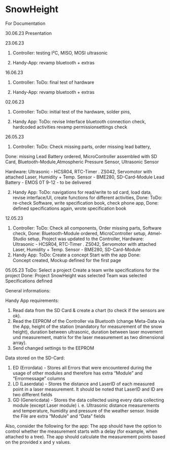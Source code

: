 # SnowHeight
For Documentation


30.06.23
Presentation

23.06.23
  1. Controller:
     testing I²C, MISO, MOSI
     ultrasonic

  2. Handy-App:
    revamp bluetooth + extras


16.06.23
  1. Controller:
  ToDo: final test of hardware

  2. Handy-App:
  revamp bluetooth + extras
  
    

02.06.23
  1. Controller:
  ToDo:
     initial test of the hardware,
     solder pins,
     
  2. Handy App:
  ToDo:
     revise Interface
     bluetooth connection check,
     hardcoded activities revamp
     permissionsettings check
     
26.05.23
  1. Controller:
  ToDo: 
     Check missing parts,
     order missing lead battery,
     
  Done:
     missing Lead Battery ordered, 
     MicroController assembled with SD Card,
     Bluetooth-Module,Atmospheric Pressure Sensor,
     Ultrasonic Sensor
  
  Hardware:
     Ultrasonic - HCSR04,
     RTC-Timer . ZS042,
     Servomotor with attached Laser,
     Humidity + Temp. Sensor - BME280,
     SD-Card-Module
     Lead Battery - EMOS 0T 9-12 - to be delivered
     
  2. Handy App:
  ToDo: 
     navigations for read/write to sd card,
     load data, revise interface/UI,
     create functions for different activities, 
     Done:
  ToDo:
     re-check Software,
     write specification book,
     check phone app,
     Done:
     defined specifications again, 
     wrote specification book
     
  12.05.23
  1. Controller:
  ToDo:
     Check all components,
     Order missing parts,
     Software check,
  Done:
     Bluetooth-Module ordered,
     MicroController setup,
     Atmel-Studio setup,
     Project was updated to the Controller,
     Hardware: 
     Ultrasonic - HCSR04,
     RTC-Timer . ZS042,
     Servomotor with attached Laser,
     Humidity + Temp. Sensor - BME280,
     SD-Card-Module
  2. Handy App:
  ToDo:
     Create a concept
     Start with the app
  Done:    
     Concept created,
     Mockup defined for the first page
    
  05.05.23
  ToDo:
     Select a project
     Create a team
     write specifications for the project
  Done:
     Project SnowHeight was selected
     Team was selected
     Specifications defined
     
  General informations:

  Handy App requirements:
  1. Read data from the SD Card & create a chart (to check if the sensors are ok).
  2. Read the EEPROM of the Controller via Bluetooth (change Meta-Data via the App, height of the station (mandatory for measurement of the snow height), duration between ultrasonic, duration between laser    movement und measurement, matrix for the laser measurement as two dimensional array).
  3. Send changed settings to the EEPROM 

  Data stored on the SD-Card:
  1. ED (Errordata) - Stores all Errors that were encountered during the usage 
  of other modules and therefore has extra “Module” and “Errormessage” columns
  2. LD (Laserdata) - Stores the distance and LaserID of each measured point in 
  a laser measurement. It should be noted that LaserID and ID are two different 
  fields
  3. GD (Genericdata) - Stores the data collected using every data collecting 
  module (except Laser module) i. e. Ultrasonic distance measurements and 
  temperature, humidity and pressure of the weather sensor. Inside the File 
  are extra “Module” and “Data” fields

  Also, consider the following for the app:
  The app should have the option to control whether the measurement starts with a delay (for example, when attached to a tree).
  The app should calculate the measurement points based on the provided x and y values.
